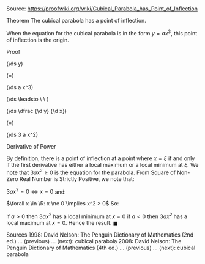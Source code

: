 # 

Source: https://proofwiki.org/wiki/Cubical_Parabola_has_Point_of_Inflection

Theorem
The cubical parabola has a point of inflection.

When the equation for the cubical parabola is in the form $y = a x^3$, this point of inflection is the origin.


Proof













\(\ds y\)

\(=\)







\(\ds a x^3\)














\(\ds \leadsto \ \ \)





\(\ds \dfrac {\d y} {\d x}\)

\(=\)







\(\ds 3 a x^2\)





Derivative of Power



By definition, there is a point of inflection at a point where $x = \xi$ if and only if the first derivative has either a local maximum or a local minimum at $\xi$.
We note that $3 a x^2 \ge 0$ is the equation for the parabola.
From Square of Non-Zero Real Number is Strictly Positive, we note that:

$3 a x^2 = 0 \iff x = 0$
and:

$\forall x \in \R: x \ne 0 \implies x^2 > 0$
So:

if $a > 0$ then $3 a x^2$ has a local minimum at $x = 0$
if $a < 0$ then $3 a x^2$ has a local maximum at $x = 0$.
Hence the result.
$\blacksquare$


Sources
1998: David Nelson: The Penguin Dictionary of Mathematics (2nd ed.) ... (previous) ... (next): cubical parabola
2008: David Nelson: The Penguin Dictionary of Mathematics (4th ed.) ... (previous) ... (next): cubical parabola




